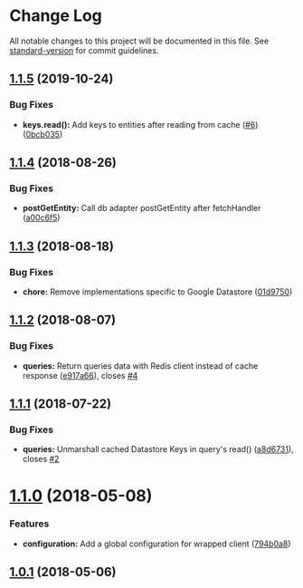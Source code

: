# Change Log

All notable changes to this project will be documented in this file. See [standard-version](https://github.com/conventional-changelog/standard-version) for commit guidelines.

<a name="1.1.5"></a>
## [1.1.5](https://github.com/sebelga/nsql-cache/compare/v1.1.4...v1.1.5) (2019-10-24)


### Bug Fixes

* **keys.read():** Add keys to entities after reading from cache ([#6](https://github.com/sebelga/nsql-cache/issues/6)) ([0bcb035](https://github.com/sebelga/nsql-cache/commit/0bcb035))



<a name="1.1.4"></a>
## [1.1.4](https://github.com/sebelga/nsql-cache/compare/v1.1.3...v1.1.4) (2018-08-26)


### Bug Fixes

* **postGetEntity:** Call db adapter postGetEntity after fetchHandler ([a00c6f5](https://github.com/sebelga/nsql-cache/commit/a00c6f5))



<a name="1.1.3"></a>
## [1.1.3](https://github.com/sebelga/nsql-cache/compare/v1.1.2...v1.1.3) (2018-08-18)


### Bug Fixes

* **chore:** Remove implementations specific to Google Datastore ([01d9750](https://github.com/sebelga/nsql-cache/commit/01d9750))



<a name="1.1.2"></a>
## [1.1.2](https://github.com/sebelga/nsql-cache/compare/v1.1.1...v1.1.2) (2018-08-07)


### Bug Fixes

* **queries:** Return queries data with Redis client instead of cache response ([e917a66](https://github.com/sebelga/nsql-cache/commit/e917a66)), closes [#4](https://github.com/sebelga/nsql-cache/issues/4)



<a name="1.1.1"></a>
## [1.1.1](https://github.com/sebelga/nsql-cache/compare/v1.1.0...v1.1.1) (2018-07-22)


### Bug Fixes

* **queries:** Unmarshall cached Datastore Keys in query's read() ([a8d6731](https://github.com/sebelga/nsql-cache/commit/a8d6731)), closes [#2](https://github.com/sebelga/nsql-cache/issues/2)



<a name="1.1.0"></a>
# [1.1.0](https://github.com/sebelga/nsql-cache/compare/v1.0.1...v1.1.0) (2018-05-08)


### Features

* **configuration:** Add a global configuration for wrapped client ([794b0a8](https://github.com/sebelga/nsql-cache/commit/794b0a8))



<a name="1.0.1"></a>
## [1.0.1](https://github.com/sebelga/nsql-cache/compare/v1.0.0...v1.0.1) (2018-05-06)
